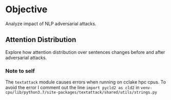 # Objective

Analyze impact of NLP adversarial attacks.

## Attention Distribution

Explore how attention distribution over sentences changes before and after adversarial attacks.


### Note to self

The `textattack` module causes errors when running on cclake hpc cpus. To avoid the error I comment out the line `import pycld2 as cld2` in `venv-cpu/lib/python3.7/site-packages/textattack/shared/utils/strings.py`

